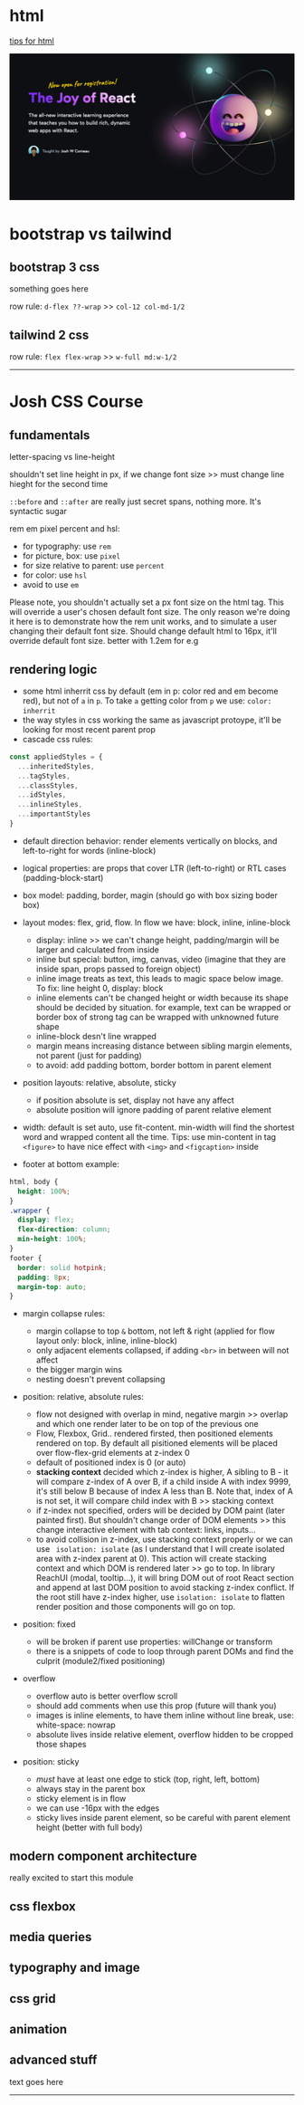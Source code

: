 # html

[tips for html](https://markodenic.com/html-tips/)

![joy of react](./attachments/20240125-joy-of-react.png)

# bootstrap vs tailwind 

## bootstrap 3 css

something goes here

row rule: `d-flex ??-wrap` >> `col-12 col-md-1/2`

## tailwind 2 css

row rule: `flex flex-wrap` >> `w-full md:w-1/2`

---

# Josh CSS Course

## fundamentals

letter-spacing vs line-height

shouldn't set line height in px, if we change font size >> must change line hieght for the second time

`::before` and `::after` are really just secret spans, nothing more. It's syntactic sugar

rem em pixel percent and hsl:

- for typography: use `rem`
- for picture, box: use `pixel`
- for size relative to parent: use `percent`
- for color: use `hsl`
- avoid to use `em`

Please note, you shouldn't actually set a px font size on the html tag. This will override a user's chosen default font size. The only reason we're doing it here is to demonstrate how the rem unit works, and to simulate a user changing their default font size. Should change default html to 16px, it'll override default font size. better with 1.2em for e.g 

## rendering logic

- some html inherrit css by default (em in p: color red and em become red), but not of `a` in `p`. To take `a` getting color from `p` we use: `color: inherrit`
- the way styles in css working the same as javascript protoype, it'll be looking for most recent parent prop
- cascade css rules:
```javascript
const appliedStyles = {
  ...inheritedStyles,
  ...tagStyles,
  ...classStyles,
  ...idStyles,
  ...inlineStyles,
  ...importantStyles
}
```

- default direction behavior: render elements vertically on blocks, and left-to-right for words (inline-block)

- logical properties: are props that cover LTR (left-to-right) or RTL cases (padding-block-start)

- box model: padding, border, magin (should go with box sizing boder box)

- layout modes: flex, grid, flow. In flow we have: block, inline, inline-block
    - display: inline >> we can't change height, padding/margin will be larger  and calculated from inside
    - inline but special: button, img, canvas, video (imagine that they are inside span, props passed to foreign object)
    - inline image treats as text, this leads to magic space below image. To fix: line height 0, display: block
    - inline elements can't be changed height or width because its shape should be decided by situation. for example, text can be wrapped or border box of strong tag can be wrapped with unknowned future shape
    - inline-block desn't line wrapped
    - margin means increasing distance between sibling margin elements, not parent (just for padding)
    - to avoid: add padding bottom, border bottom in parent element

- position layouts: relative, absolute, sticky
    - if position absolute is set, display not have any affect
    - absolute position will ignore padding of parent relative element

- width: default is set auto, use fit-content. min-width will find the shortest word and wrapped content all the time. Tips: use min-content in tag `<figure>` to have nice effect with `<img>` and `<figcaption>` inside

- footer at bottom example:

```css
html, body {
  height: 100%;
}
.wrapper {
  display: flex;
  flex-direction: column;
  min-height: 100%;
}
footer {
  border: solid hotpink;
  padding: 8px;
  margin-top: auto;
}
```

- margin collapse rules:
    - margin collapse to top `&` bottom, not left & right (applied for flow layout only: block, inline, inline-block)
    - only adjacent elements collapsed, if adding `<br>` in between will not affect
    - the bigger margin wins
    - nesting doesn't prevent collapsing

- position: relative, absolute rules:
    - flow not designed with overlap in mind, negative margin >> overlap and which one render later to be on top of the previous one
    - Flow, Flexbox, Grid.. rendered firsted, then positioned elements rendered on top. By default all pisitioned elements will be placed over flow-flex-grid elements at z-index 0
    - default of positioned index is 0 (or auto)
    - **stacking context** decided which z-index is higher, A sibling to B - it will compare z-index of A over B, if a child inside A with index 9999, it's still below B because of index A less than B. Note that, index of A is not set, it will compare child index with B >> stacking context
    - if z-index not specified, orders will be decided by DOM paint (later painted first). But shouldn't change order of DOM elements >> this change interactive element with tab context: links, inputs...
    - to avoid collision in z-index, use stacking context properly or we can use ` isolation: isolate` (as I understand that I will create isolated area with z-index parent at 0). This action will create stacking context and which DOM is rendered later >> go to top. In library ReachUI (modal, tooltip...), it will bring DOM out of root React section and append at last DOM position to avoid stacking z-index conflict. If the root still have z-index higher, use `isolation: isolate` to flatten render position and those components will go on top.

- position: fixed
    - will be broken if parent use  properties: willChange or transform
    - there is a snippets of code to loop through parent DOMs and find the culprit (module2/fixed positioning)

- overflow
    - overflow auto is better overflow scroll
    - should add comments when use this prop (future will thank you)
    - images is inline elements, to have them inline without line break, use: white-space: nowrap
    - absolute lives inside relative element, overflow hidden to be cropped those shapes

- position: sticky
    - *must* have at least one edge to stick (top, right, left, bottom)
    - always stay in the parent box
    - sticky element is in flow 
    - we can use -16px with the edges
    - sticky lives inside parent element, so be careful with parent element height (better with full body)



## modern component architecture

really excited to start this module

## css flexbox

## media queries

## typography and image

## css grid

## animation 

## advanced stuff

text goes here

---
